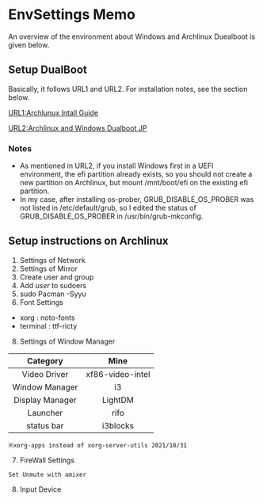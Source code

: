 # EnvSettings Memo
An overview of the environment about Windows and Archlinux Duealboot is given below.

## Setup DualBoot
Basically, it follows URL1 and URL2. For installation notes, see the section below.

[URL1:Archlunux Intall Guide](https://wiki.archlinux.org/title/installation_guide)

[URL2:Archlinux and Windows Dualboot JP](https://wiki.archlinux.jp/index.php/Windows_%E3%81%A8_Arch_%E3%81%AE%E3%83%87%E3%83%A5%E3%82%A2%E3%83%AB%E3%83%96%E3%83%BC%E3%83%88)

### Notes
* As mentioned in URL2, if you install Windows first in a UEFI environment, the efi partition already exists, so you should not create a new partition on Archlinux, but mount /mnt/boot/efi on the existing efi partition.
* In my case, after installing os-prober, GRUB_DISABLE_OS_PROBER was not listed in /etc/default/grub, so I edited the status of GRUB_DISABLE_OS_PROBER in /usr/bin/grub-mkconfig.

## Setup instructions on Archlinux
1. Settings of Network
2. Settings of Mirror
3. Create user and group
4. Add _user_ to sudoers
5. sudo Pacman -Syyu
6. Font Settings
* xorg : noto-fonts
* terminal : ttf-ricty
8. Settings of Window Manager

| Category | Mine |
|:-:|:-:|
| Video Driver | xf86-video-intel |
| Window Manager | i3 |
| Display Manager | LightDM |
| Launcher | rifo |
| status bar | i3blocks |

```※xorg-apps instead of xorg-server-utils 2021/10/31```

7. FireWall Settings

```Set Unmute with amixer```

8. Input Device
